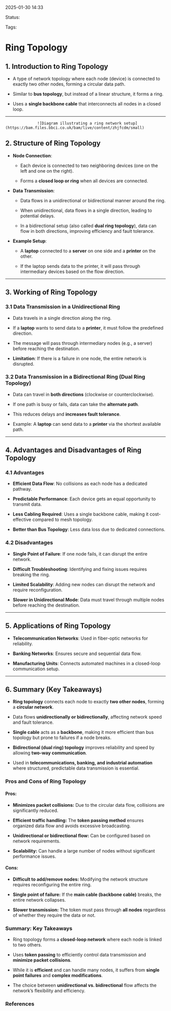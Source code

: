 2025-01-30 14:33

Status:

Tags:

# Ring Topology


## **1. Introduction to Ring Topology**

- A type of network topology where each node (device) is connected to exactly two other nodes, forming a circular data path.
    
- Similar to **bus topology**, but instead of a linear structure, it forms a ring.
    
- Uses a **single backbone cable** that interconnects all nodes in a closed loop.
    

---
			      ![Diagram illustrating a ring network setup](https://bam.files.bbci.co.uk/bam/live/content/zhjfcdm/small)
## **2. Structure of Ring Topology**

- **Node Connection**:
    
    - Each device is connected to two neighboring devices (one on the left and one on the right).
        
    - Forms a **closed loop or ring** when all devices are connected.
        
- **Data Transmission**:
    
    - Data flows in a unidirectional or bidirectional manner around the ring.
        
    - When unidirectional, data flows in a single direction, leading to potential delays.
        
    - In a bidirectional setup (also called **dual ring topology**), data can flow in both directions, improving efficiency and fault tolerance.
        
- **Example Setup**:
    
    - A **laptop** connected to a **server** on one side and a **printer** on the other.
        
    - If the laptop sends data to the printer, it will pass through intermediary devices based on the flow direction.
        
---

## **3. Working of Ring Topology**

### **3.1 Data Transmission in a Unidirectional Ring**

- Data travels in a single direction along the ring.
    
- If a **laptop** wants to send data to a **printer**, it must follow the predefined direction.
    
- The message will pass through intermediary nodes (e.g., a server) before reaching the destination.
    
- **Limitation**: If there is a failure in one node, the entire network is disrupted.
    

### **3.2 Data Transmission in a Bidirectional Ring (Dual Ring Topology)**

- Data can travel in **both directions** (clockwise or counterclockwise).
    
- If one path is busy or fails, data can take the **alternate path**.
    
- This reduces delays and **increases fault tolerance**.
    
- Example: A **laptop** can send data to a **printer** via the shortest available path.
    

---

## **4. Advantages and Disadvantages of Ring Topology**

### **4.1 Advantages**

- **Efficient Data Flow**: No collisions as each node has a dedicated pathway.
    
- **Predictable Performance**: Each device gets an equal opportunity to transmit data.
    
- **Less Cabling Required**: Uses a single backbone cable, making it cost-effective compared to mesh topology.
    
- **Better than Bus Topology**: Less data loss due to dedicated connections.
    

### **4.2 Disadvantages**

- **Single Point of Failure**: If one node fails, it can disrupt the entire network.
    
- **Difficult Troubleshooting**: Identifying and fixing issues requires breaking the ring.
    
- **Limited Scalability**: Adding new nodes can disrupt the network and require reconfiguration.
    
- **Slower in Unidirectional Mode**: Data must travel through multiple nodes before reaching the destination.
    

---

## **5. Applications of Ring Topology**

- **Telecommunication Networks**: Used in fiber-optic networks for reliability.
    
- **Banking Networks**: Ensures secure and sequential data flow.
    
- **Manufacturing Units**: Connects automated machines in a closed-loop communication setup.
    

---

## **6. Summary (Key Takeaways)**

- **Ring topology** connects each node to exactly **two other nodes**, forming a **circular network**.
    
- Data flows **unidirectionally or bidirectionally**, affecting network speed and fault tolerance.
    
- **Single cable** acts as a **backbone**, making it more efficient than bus topology but prone to failures if a node breaks.
    
- **Bidirectional (dual ring) topology** improves reliability and speed by allowing **two-way communication**.
    
- Used in **telecommunications, banking, and industrial automation** where structured, predictable data transmission is essential.

### **Pros and Cons of Ring Topology**

#### **Pros:**

- **Minimizes packet collisions:** Due to the circular data flow, collisions are significantly reduced.
    
- **Efficient traffic handling:** The **token passing method** ensures organized data flow and avoids excessive broadcasting.
    
- **Unidirectional or bidirectional flow:** Can be configured based on network requirements.
    
- **Scalability:** Can handle a large number of nodes without significant performance issues.
    

#### **Cons:**

- **Difficult to add/remove nodes:** Modifying the network structure requires reconfiguring the entire ring.
    
- **Single point of failure:** If the **main cable (backbone cable)** breaks, the entire network collapses.
    
- **Slower transmission:** The token must pass through **all nodes** regardless of whether they require the data or not.
    
### **Summary: Key Takeaways**

- Ring topology forms a **closed-loop network** where each node is linked to two others.
    
- Uses **token passing** to efficiently control data transmission and **minimize packet collisions**.
    
- While it is **efficient** and can handle many nodes, it suffers from **single point failures** and **complex modifications**.
    
- The choice between **unidirectional vs. bidirectional** flow affects the network’s flexibility and efficiency.


### References
